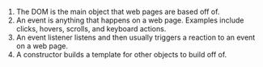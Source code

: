 1. The DOM is the main object that web pages are based off of. 
2. An event is anything that happens on a web page. Examples include clicks, hovers, scrolls, and keyboard actions.
3. An event listener listens and then usually triggers a reaction to an event on a web page.
4. A constructor builds a template for other objects to build off of.